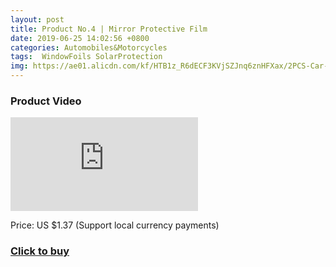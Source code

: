 ```yaml
---
layout: post
title: Product No.4 | Mirror Protective Film
date: 2019-06-25 14:02:56 +0800
categories: Automobiles&Motorcycles
tags:  WindowFoils SolarProtection
img: https://ae01.alicdn.com/kf/HTB1z_R6dECF3KVjSZJnq6znHFXax/2PCS-Car-Rearview-Mirror-Protective-Film-Anti-Fog-Window-Clear-Rainproof-Rear-View-Mirror-Protective-Soft.jpg_220x220xz.jpg
---
```


### Product Video
<iframe src="https://www.youtube.com/embed/H55bBjpzXHg" scrolling="no" border="0" frameborder="no" framespacing="0" allowfullscreen="true"> </iframe>

Price: US $1.37 (Support local currency payments)
### <a href="http://s.click.aliexpress.com/e/bgQr3MDa">Click to buy</a>
